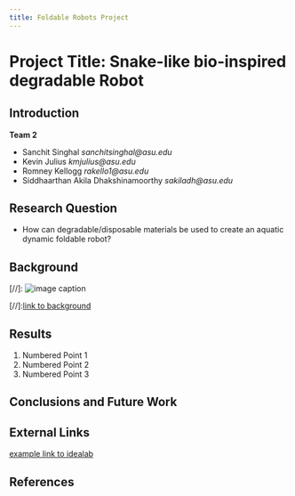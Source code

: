 ```yaml
---
title: Foldable Robots Project
---
```


# Project Title: Snake-like bio-inspired degradable Robot

## Introduction

**Team 2**

* Sanchit Singhal _sanchitsinghal@asu.edu_
* Kevin Julius _kmjulius@asu.edu_
* Romney Kellogg _rakello1@asu.edu_
* Siddhaarthan Akila Dhakshinamoorthy _sakiladh@asu.edu_


## Research Question

* How can degradable/disposable materials be used to create an aquatic dynamic
foldable robot?


## Background

[//]: ![image caption](https://idealab.asu.edu/assets/images/research/jumper1.png)

[//]:[link to background](/background)

## Results

1. Numbered Point 1
1. Numbered Point 2
1. Numbered Point 3

## Conclusions and Future Work

## External Links

[example link to idealab](https://idealab.asu.edu)


## References
